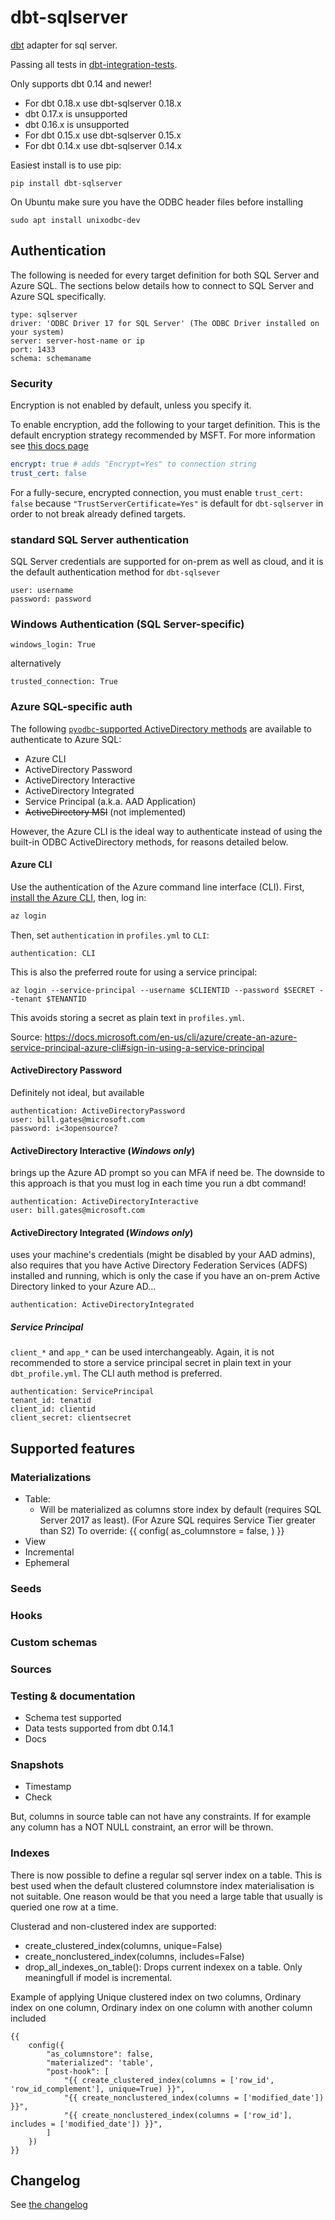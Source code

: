 # dbt-sqlserver
[dbt](https://www.getdbt.com) adapter for sql server.

Passing all tests in [dbt-integration-tests](https://github.com/fishtown-analytics/dbt-integration-tests/). 

Only supports dbt 0.14 and newer!
- For dbt 0.18.x use dbt-sqlserver 0.18.x
- dbt 0.17.x is unsupported
- dbt 0.16.x is unsupported
- For dbt 0.15.x use dbt-sqlserver 0.15.x
- For dbt 0.14.x use dbt-sqlserver 0.14.x


Easiest install is to use pip:

    pip install dbt-sqlserver

On Ubuntu make sure you have the ODBC header files before installing

```
sudo apt install unixodbc-dev
```

## Authentication

The following is needed for every target definition for both SQL Server and Azure SQL.  The sections below details how to connect to SQL Server and Azure SQL specifically.
```
type: sqlserver
driver: 'ODBC Driver 17 for SQL Server' (The ODBC Driver installed on your system)
server: server-host-name or ip
port: 1433
schema: schemaname
```

### Security
Encryption is not enabled by default, unless you specify it.

To enable encryption, add the following to your target definition. This is the default encryption strategy recommended by MSFT. For more information see [this docs page](https://docs.microsoft.com/en-us/dotnet/framework/data/adonet/connection-string-syntax#using-trustservercertificate?WT.mc_id=DP-MVP-5003930)
```yaml
encrypt: true # adds "Encrypt=Yes" to connection string
trust_cert: false
```
For a fully-secure, encrypted connection, you must enable `trust_cert: false` because `"TrustServerCertificate=Yes"` is default for `dbt-sqlserver` in order to not break already defined targets. 

### standard SQL Server authentication
SQL Server credentials are supported for on-prem as well as cloud, and it is the default authentication method for `dbt-sqlsever`
```
user: username
password: password
```
### Windows Authentication (SQL Server-specific)

```
windows_login: True
```
alternatively
```
trusted_connection: True
```
### Azure SQL-specific auth
The following [`pyodbc`-supported ActiveDirectory methods](https://docs.microsoft.com/en-us/sql/connect/odbc/using-azure-active-directory?view=sql-server-ver15#new-andor-modified-dsn-and-connection-string-keywords) are available to authenticate to Azure SQL:
- Azure CLI
- ActiveDirectory Password
- ActiveDirectory Interactive
- ActiveDirectory Integrated
- Service Principal (a.k.a. AAD Application)
- ~~ActiveDirectory MSI~~ (not implemented)

However, the Azure CLI is the ideal way to authenticate instead of using the built-in ODBC ActiveDirectory methods, for reasons detailed below.

#### Azure CLI
Use the authentication of the Azure command line interface (CLI). First, [install the Azure CLI](https://docs.microsoft.com/en-us/cli/azure/install-azure-cli), then, log in:

```bash
az login
```

Then, set `authentication` in `profiles.yml` to `CLI`:

```
authentication: CLI
```

This is also the preferred route for using a service principal:

```
az login --service-principal --username $CLIENTID --password $SECRET --tenant $TENANTID
```

This avoids storing a secret as plain text in `profiles.yml`.

Source: https://docs.microsoft.com/en-us/cli/azure/create-an-azure-service-principal-azure-cli#sign-in-using-a-service-principal

#### ActiveDirectory Password 
Definitely not ideal, but available
```
authentication: ActiveDirectoryPassword
user: bill.gates@microsoft.com
password: i<3opensource?
```
#### ActiveDirectory Interactive (*Windows only*)
brings up the Azure AD prompt so you can MFA if need be. The downside to this approach is that you must log in each time you run a dbt command!
```
authentication: ActiveDirectoryInteractive
user: bill.gates@microsoft.com
```
#### ActiveDirectory Integrated (*Windows only*)
uses your machine's credentials (might be disabled by your AAD admins), also requires that you have Active Directory Federation Services (ADFS) installed and running, which is only the case if you have an on-prem Active Directory linked to your Azure AD... 
```
authentication: ActiveDirectoryIntegrated
```
##### Service Principal
`client_*` and `app_*` can be used interchangeably. Again, it is not recommended to store a service principal secret in plain text in your `dbt_profile.yml`. The CLI auth method is preferred.
```
authentication: ServicePrincipal
tenant_id: tenatid
client_id: clientid
client_secret: clientsecret
```


## Supported features

### Materializations
- Table: 
    - Will be materialized as columns store index by default (requires SQL Server 2017 as least). 
      (For Azure SQL requires Service Tier greater than S2)
    To override:
{{
  config(
    as_columnstore = false,
  )
}}
- View
- Incremental
- Ephemeral

### Seeds

### Hooks

### Custom schemas

### Sources


### Testing & documentation
- Schema test supported
- Data tests supported from dbt 0.14.1
- Docs

### Snapshots
- Timestamp
- Check

But, columns in source table can not have any constraints. If for example any column has a NOT NULL constraint, an error will be thrown.

### Indexes
There is now possible to define a regular sql server index on a table. 
This is best used when the default clustered columnstore index materialisation is not suitable. 
One reason would be that you need a large table that usually is queried one row at a time.

Clusterad and non-clustered index are supported:
- create_clustered_index(columns, unique=False)
- create_nonclustered_index(columns, includes=False)
- drop_all_indexes_on_table(): Drops current indexex on a table. Only meaningfull if model is incremental.


Example of applying Unique clustered index on two columns, Ordinary index on one column, Ordinary index on one column with another column included

    {{
        config({
            "as_columnstore": false, 
            "materialized": 'table',
            "post-hook": [
                "{{ create_clustered_index(columns = ['row_id', 'row_id_complement'], unique=True) }}",
                "{{ create_nonclustered_index(columns = ['modified_date']) }}",
                "{{ create_nonclustered_index(columns = ['row_id'], includes = ['modified_date']) }}",
            ]
        })
    }}


## Changelog

See [the changelog](CHANGELOG.md)